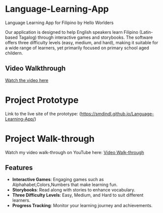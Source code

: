 # Language-Learning-App
Language Learning App for Filipino by Hello Worlders

Our application is designed to help English speakers learn Filipino (Latin-based Tagalog) through interactive games and storybooks. The software offers three difficulty levels (easy, medium, and hard), making it suitable for a wide range of learners, yet primarily focused on primary school aged childern.

## Video Walkthrough
[Watch the video here](https://youtu.be/ekEufFtlyRE)

# Project Prototype
Link to the live site of the prototype: (https://smdindl.github.io/Language-Learning-App/)

# Project Walk-through
Watch my video walk-through on YouTube here: [Video Walk-through](https://www.youtube.com/watch?v=xKGJS_9CxZs)


## Features
- **Interactive Games**: Engaging games such as Alphahabet,Colors,Numbers that make learning fun.
- **Storybooks**: Read along with stories to enhance vocabulary.
- **Three Difficulty Levels**: Easy, Medium, and Hard to suit different learners.
- **Progress Tracking**: Monitor your learning journey and achievements.
